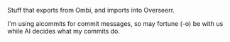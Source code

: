 Stuff that exports from Ombi, and imports into Overseerr.

I'm using aicommits for commit messages, so may fortune (-o) be with us while AI decides what my commits do.

